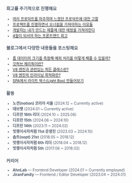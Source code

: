
<span style="color:#4E5968; font-size:10px;">

### 회고를 주기적으로 진행해요
- [여러 프로덕트를 마주하며 느꼈던 프로덕트에 대한 고찰](https://klmhyeonwooo.tistory.com/172)<br>
- [프로젝트를 진행하면서 오너쉽을 가져야하는 이유들](https://klmhyeonwooo.tistory.com/149)<br>
- [개발자는 내가 만드는 제품에 대한 애정을 가져야한다](https://klmhyeonwooo.tistory.com/122)<br>
- [4월이 되서야 하는 프론트엔드 회고](https://klmhyeonwooo.tistory.com/167)<br>

### 블로그에서 다양한 내용들을 포스팅해요
- [폼 데이터의 크기를 측정해 예외 처리를 어떻게 해줄 수 있을까?](https://klmhyeonwooo.tistory.com/192)<br>
- [깃허브 체리픽이란?](https://klmhyeonwooo.tistory.com/190)<br>
- [V8 엔진과 관련있는 히든 클래스란?](https://klmhyeonwooo.tistory.com/189)<br>
- [V8 엔진의 인라이닝 최적화란?](https://klmhyeonwooo.tistory.com/188)<br>
- [SPA에서 라이트 박스(Light Box) 만들어보기](https://klmhyeonwooo.tistory.com/187)<br>


### 활동
- **노션(notion) 코리아 서울** (2024.12 ~ Currently active)
- **데브챗** (2024.01 ~ Currently active)
- **디프만 16th 리더** (2024.10 ~ 2025.06)
- **디프만 15th** (2024.06 ~ 2024.10)
- **디프만 14th** (2023.11 ~ 2024.02)
- **멋쟁이사자처럼 11st 운영진** (2023.03 ~ 2024.10)
- **솝트(sopt) 21st** (2018.05 ~ 2018.12)
- **멋쟁이사자처럼 6th 리더** (2018.04 ~ 2018.12)
- **멋쟁이사자처럼 5th** (2017.06 ~ 2018.02)

### 커리어
- **AhnLab** — Frontend Developer (2024.01 ~ Currently employed)
- **JiranFamily** — Frontend / Editor Developer (2023.04 ~ 2024.01)
